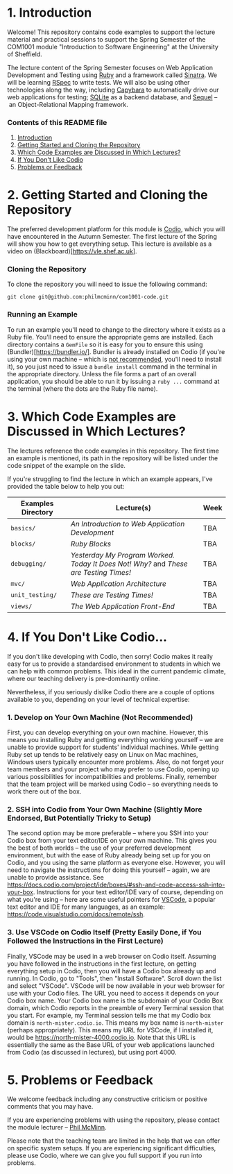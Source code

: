 # 1. Introduction

Welcome! This repository contains code examples to support the lecture material
and practical sessions to support the Spring Semester of the COM1001 module
"Introduction to Software Engineering" at the University of Sheffield.

The lecture content of the Spring Semester focuses on Web Application
Development and Testing using [Ruby](https://www.ruby-lang.org/) and a framework
called [Sinatra](http://sinatrarb.com/). We will be learning
[RSpec](https://rspec.info/) to write tests. We will also be using other
technologies along the way, including
[Capybara](https://teamcapybara.github.io/capybara/) to automatically drive our
web applications for testing; [SQLite](https://www.sqlite.org/) as a backend
database, and [Sequel](https://sequel.jeremyevans.net/) – an Object-Relational
Mapping framework.

### Contents of this README file

1. [Introduction](#1-introduction)
2. [Getting Started and Cloning the Repository](#2-getting-started-and-cloning-the-repository)
3. [Which Code Examples are Discussed in Which Lectures?](#3-which-examples-are-discussed-in-which-lectures)
4. [If You Don't Like Codio](#4-if-you-dont-like-codio)
5. [Problems or Feedback](#5-problems-or-feedback)


# 2. Getting Started and Cloning the Repository

The preferred development platform for this module is
[Codio](https://www.codio.com/), which you will have encountered in the Autumn
Semester. The first lecture of the Spring will show you how to get everything
setup. This lecture is available as a video on
(Blackboard)[https://vle.shef.ac.uk].

### Cloning the Repository

To clone the repository you will need to issue the following command:

``git clone git@github.com:philmcminn/com1001-code.git``

### Running an Example

To run an example you'll need to change to the directory where it exists as a
Ruby file. You'll need to ensure the appropriate gems are installed. Each
directory contains a ``GemFile`` so it is easy for you to ensure this using
(Bundler)[https://bundler.io/]. Bundler is already installed on Codio (if you're
using your own machine – which is [not recommended](#4-if-you-dont-like-codio),
you'll need to install it), so you just need to issue a ``bundle install``
command in the terminal in the appropriate directory. Unless the file forms a
part of an overall application, you should be able to run it by issuing a ``ruby
...`` command at the terminal (where the dots are the Ruby file name).

# 3. Which Code Examples are Discussed in Which Lectures?

The lectures reference the code examples in this repository. The first time an
example is mentioned, its path in the repository will be listed under the code
snippet of the example on the slide. 

If you're struggling to find the lecture in which an example appears, I've provided the
table below to help you out:

| Examples Directory  | Lecture(s)                                                                            | Week |
| ------------------- | ------------------------------------------------------------------------------------- | ---- |
| ``basics/``         | _An Introduction to Web Application Development_                                      | TBA  |
| ``blocks/``         | _Ruby Blocks_                                                                         | TBA  |
| ``debugging/``      | _Yesterday My Program Worked. Today It Does Not! Why?_ and _These are Testing Times!_ | TBA  |
| ``mvc/``            | _Web Application Architecture_                                                        | TBA  |
| ``unit_testing/``   | _These are Testing Times!_                                                            | TBA  |
| ``views/``          | _The Web Application Front-End_                                                       | TBA  |

# 4. If You Don't Like Codio...

If you don't like developing with Codio, then sorry! Codio makes it really easy
for us to provide a standardised environment to students in which we can help
with common problems. This ideal in the current pandemic climate, where our
teaching delivery is pre-dominantly online. 

Nevertheless, if you seriously dislike Codio there are a couple of options
available to you, depending on your level of technical expertise:

### 1. Develop on Your Own Machine (Not Recommended)

First, you can develop everything on your own machine. However, this means you
installing Ruby and getting everything working yourself – we are unable to
provide support for students' individual machines. While getting Ruby set up
tends to be relatively easy on Linux on Mac machines, Windows users typically
encounter more problems. Also, do not forget your team members and your project
who may prefer to use Codio, opening up various possibilities for
incompatibilities and problems. Finally, remember that the team project will be
marked using Codio – so everything needs to work there out of the box.

### 2. SSH into Codio from Your Own Machine (Slightly More Endorsed, But Potentially Tricky to Setup)

The second option may be more preferable – where you SSH into your Codio box
from your text editor/IDE on your own machine. This gives you the best of both
worlds – the use of your preferred development environment, but with the ease of
Ruby already being set up for you on Codio, and you using the same platform as
everyone else. However, you will need to navigate the instructions for doing
this yourself – again, we are unable to provide assistance. See
https://docs.codio.com/project/ide/boxes/#ssh-and-code-access-ssh-into-your-box.
Instructions for your text editor/IDE vary of course, depending on what you're
using – here are some useful pointers for
[VSCode](https://code.visualstudio.com), a popular text editor and IDE for many
languages, as an example: https://code.visualstudio.com/docs/remote/ssh.

### 3. Use VSCode on Codio Itself (Pretty Easily Done, if You Followed the Instructions in the First Lecture)

Finally, VSCode may be used in a web browser on Codio itself. Assuming you have
followed in the instructions in the first lecture, on getting everything setup
in Codio, then you will have a Codio box already up and running. In Codio, go to
"Tools", then "Install Software". Scroll down the list and select "VSCode".
VSCode will be now available in your web browser for use with your Codio files.
The URL you need to access it depends on your Codio box name. Your Codio box
name is the subdomain of your Codio Box domain, which Codio reports in the
preamble of every Terminal session that you start. For example, my Terminal
session tells me that my Codio box domain is ``north-mister.codio.io``. This
means my box name is ``north-mister`` (perhaps appropriately). This means my URL
for VSCode, if I installed it, would be https://north-mister-4000.codio.io. Note
that this URL is essentially the same as the Base URL of your web applications
launched from Codio (as discussed in lectures), but using port 4000.

# 5. Problems or Feedback

We welcome feedback including any constructive criticism or positive comments
that you may have.

If you are experiencing problems with using the repository, please contact the
module lecturer – [Phil McMinn](https://mcminn.io). 

Please note that the teaching team are limited in the help that we can offer on
specific system setups. If you are experiencing significant difficulties, please
use Codio, where we can give you full support if you run into problems. 

